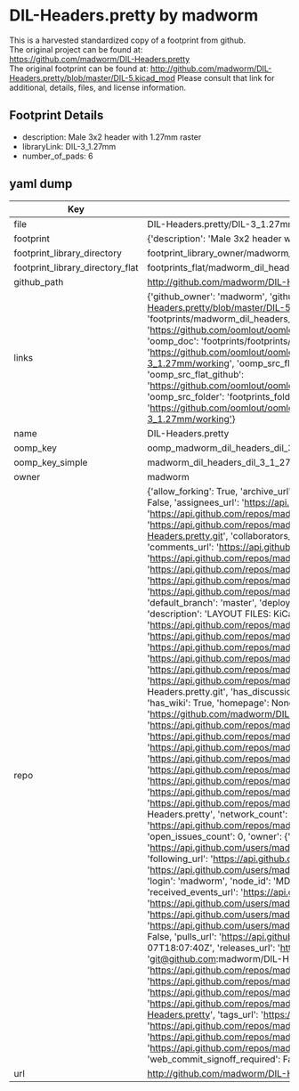 # DIL-Headers.pretty by madworm  
This is a harvested standardized copy of a footprint from github.  
The original project can be found at:  
https://github.com/madworm/DIL-Headers.pretty  
The original footprint can be found at:
http://github.com/madworm/DIL-Headers.pretty/blob/master/DIL-5.kicad_mod
Please consult that link for additional, details, files, and license information.  
## Footprint Details
* description: Male 3x2 header with 1.27mm raster  
* libraryLink: DIL-3_1.27mm  
* number_of_pads: 6  
## yaml dump  
| Key | Value |  
| --- | --- |  
| file | DIL-Headers.pretty/DIL-3_1.27mm.kicad_mod |  
| footprint | {'description': 'Male 3x2 header with 1.27mm raster', 'libraryLink': 'DIL-3_1.27mm', 'number_of_pads': 6} |  
| footprint_library_directory | footprint_library_owner/madworm_DIL-Headers.pretty |  
| footprint_library_directory_flat | footprints_flat/madworm_dil_headers_dil_3_1_27mm/working |  
| github_path | http://github.com/madworm/DIL-Headers.pretty/blob/master/DIL-3_1.27mm.kicad_mod |  
| links | {'github_owner': 'madworm', 'github_repo_name': 'DIL-Headers.pretty', 'github_src': 'http://github.com/madworm/DIL-Headers.pretty/blob/master/DIL-5.kicad_mod', 'github_src_repo': 'https://github.com/madworm/DIL-Headers.pretty', 'oomp_bot': 'footprints/madworm_dil_headers_dil_3_1_27mm/working', 'oomp_bot_github': 'https://github.com/oomlout/oomlout_oomp_footprint_bot/tree/main/footprints/madworm_dil_headers_dil_3_1_27mm/working', 'oomp_doc': 'footprints/footprints/madworm/DIL-Headers/DIL-3_1.27mm/working/', 'oomp_doc_github': 'https://github.com/oomlout/oomlout_oomp_footprint_doc/tree/main/footprints/footprints/madworm/DIL-Headers/DIL-3_1.27mm/working', 'oomp_src_flat': 'footprints_flat/footprints_flat/madworm_dil_headers_dil_3_1_27mm/working', 'oomp_src_flat_github': 'https://github.com/oomlout/oomlout_oomp_footprint_src/tree/main/footprints_flat/madworm_dil_headers_dil_3_1_27mm/working', 'oomp_src_folder': 'footprints_folder/footprints_folder/madworm/DIL-Headers/DIL-3_1.27mm/working', 'oomp_src_folder_github': 'https://github.com/oomlout/oomlout_oomp_footprint_src/tree/main/footprints_folder/madworm/DIL-Headers/DIL-3_1.27mm/working'} |  
| name | DIL-Headers.pretty |  
| oomp_key | oomp_madworm_dil_headers_dil_3_1_27mm |  
| oomp_key_simple | madworm_dil_headers_dil_3_1_27mm |  
| owner | madworm |  
| repo | {'allow_forking': True, 'archive_url': 'https://api.github.com/repos/madworm/DIL-Headers.pretty/{archive_format}{/ref}', 'archived': False, 'assignees_url': 'https://api.github.com/repos/madworm/DIL-Headers.pretty/assignees{/user}', 'blobs_url': 'https://api.github.com/repos/madworm/DIL-Headers.pretty/git/blobs{/sha}', 'branches_url': 'https://api.github.com/repos/madworm/DIL-Headers.pretty/branches{/branch}', 'clone_url': 'https://github.com/madworm/DIL-Headers.pretty.git', 'collaborators_url': 'https://api.github.com/repos/madworm/DIL-Headers.pretty/collaborators{/collaborator}', 'comments_url': 'https://api.github.com/repos/madworm/DIL-Headers.pretty/comments{/number}', 'commits_url': 'https://api.github.com/repos/madworm/DIL-Headers.pretty/commits{/sha}', 'compare_url': 'https://api.github.com/repos/madworm/DIL-Headers.pretty/compare/{base}...{head}', 'contents_url': 'https://api.github.com/repos/madworm/DIL-Headers.pretty/contents/{+path}', 'contributors_url': 'https://api.github.com/repos/madworm/DIL-Headers.pretty/contributors', 'created_at': '2015-02-26T22:32:53Z', 'default_branch': 'master', 'deployments_url': 'https://api.github.com/repos/madworm/DIL-Headers.pretty/deployments', 'description': 'LAYOUT FILES: KiCad footprints for DIL headers', 'disabled': False, 'downloads_url': 'https://api.github.com/repos/madworm/DIL-Headers.pretty/downloads', 'events_url': 'https://api.github.com/repos/madworm/DIL-Headers.pretty/events', 'fork': False, 'forks': 0, 'forks_count': 0, 'forks_url': 'https://api.github.com/repos/madworm/DIL-Headers.pretty/forks', 'full_name': 'madworm/DIL-Headers.pretty', 'git_commits_url': 'https://api.github.com/repos/madworm/DIL-Headers.pretty/git/commits{/sha}', 'git_refs_url': 'https://api.github.com/repos/madworm/DIL-Headers.pretty/git/refs{/sha}', 'git_tags_url': 'https://api.github.com/repos/madworm/DIL-Headers.pretty/git/tags{/sha}', 'git_url': 'git://github.com/madworm/DIL-Headers.pretty.git', 'has_discussions': False, 'has_downloads': True, 'has_issues': True, 'has_pages': False, 'has_projects': True, 'has_wiki': True, 'homepage': None, 'hooks_url': 'https://api.github.com/repos/madworm/DIL-Headers.pretty/hooks', 'html_url': 'https://github.com/madworm/DIL-Headers.pretty', 'id': 31392367, 'is_template': False, 'issue_comment_url': 'https://api.github.com/repos/madworm/DIL-Headers.pretty/issues/comments{/number}', 'issue_events_url': 'https://api.github.com/repos/madworm/DIL-Headers.pretty/issues/events{/number}', 'issues_url': 'https://api.github.com/repos/madworm/DIL-Headers.pretty/issues{/number}', 'keys_url': 'https://api.github.com/repos/madworm/DIL-Headers.pretty/keys{/key_id}', 'labels_url': 'https://api.github.com/repos/madworm/DIL-Headers.pretty/labels{/name}', 'language': 'Shell', 'languages_url': 'https://api.github.com/repos/madworm/DIL-Headers.pretty/languages', 'license': None, 'merges_url': 'https://api.github.com/repos/madworm/DIL-Headers.pretty/merges', 'milestones_url': 'https://api.github.com/repos/madworm/DIL-Headers.pretty/milestones{/number}', 'mirror_url': None, 'name': 'DIL-Headers.pretty', 'network_count': 0, 'node_id': 'MDEwOlJlcG9zaXRvcnkzMTM5MjM2Nw==', 'notifications_url': 'https://api.github.com/repos/madworm/DIL-Headers.pretty/notifications{?since,all,participating}', 'open_issues': 0, 'open_issues_count': 0, 'owner': {'avatar_url': 'https://avatars.githubusercontent.com/u/343894?v=4', 'events_url': 'https://api.github.com/users/madworm/events{/privacy}', 'followers_url': 'https://api.github.com/users/madworm/followers', 'following_url': 'https://api.github.com/users/madworm/following{/other_user}', 'gists_url': 'https://api.github.com/users/madworm/gists{/gist_id}', 'gravatar_id': '', 'html_url': 'https://github.com/madworm', 'id': 343894, 'login': 'madworm', 'node_id': 'MDQ6VXNlcjM0Mzg5NA==', 'organizations_url': 'https://api.github.com/users/madworm/orgs', 'received_events_url': 'https://api.github.com/users/madworm/received_events', 'repos_url': 'https://api.github.com/users/madworm/repos', 'site_admin': False, 'starred_url': 'https://api.github.com/users/madworm/starred{/owner}{/repo}', 'subscriptions_url': 'https://api.github.com/users/madworm/subscriptions', 'type': 'User', 'url': 'https://api.github.com/users/madworm'}, 'private': False, 'pulls_url': 'https://api.github.com/repos/madworm/DIL-Headers.pretty/pulls{/number}', 'pushed_at': '2016-04-07T18:07:40Z', 'releases_url': 'https://api.github.com/repos/madworm/DIL-Headers.pretty/releases{/id}', 'size': 7, 'ssh_url': 'git@github.com:madworm/DIL-Headers.pretty.git', 'stargazers_count': 0, 'stargazers_url': 'https://api.github.com/repos/madworm/DIL-Headers.pretty/stargazers', 'statuses_url': 'https://api.github.com/repos/madworm/DIL-Headers.pretty/statuses/{sha}', 'subscribers_count': 2, 'subscribers_url': 'https://api.github.com/repos/madworm/DIL-Headers.pretty/subscribers', 'subscription_url': 'https://api.github.com/repos/madworm/DIL-Headers.pretty/subscription', 'svn_url': 'https://github.com/madworm/DIL-Headers.pretty', 'tags_url': 'https://api.github.com/repos/madworm/DIL-Headers.pretty/tags', 'teams_url': 'https://api.github.com/repos/madworm/DIL-Headers.pretty/teams', 'temp_clone_token': None, 'topics': [], 'trees_url': 'https://api.github.com/repos/madworm/DIL-Headers.pretty/git/trees{/sha}', 'updated_at': '2023-07-25T13:55:07Z', 'url': 'https://api.github.com/repos/madworm/DIL-Headers.pretty', 'visibility': 'public', 'watchers': 0, 'watchers_count': 0, 'web_commit_signoff_required': False} |  
| url | http://github.com/madworm/DIL-Headers.pretty |  

